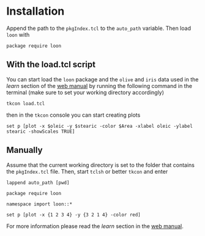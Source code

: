 

Installation
============

Append the path to the `pkgIndex.tcl` to the `auto_path`
variable. Then load `loon` with

~~~
package require loon
~~~


## With the load.tcl script

You can start load the `loon` package and the `olive` and `iris` data
used in the *learn* section of the
[web manual](http://waddella.github.io/loon/learn_Tcl_intro.html) by
running the following command in the terminal (make sure to set your
working directory accordingly)

~~~
tkcon load.tcl
~~~

then in the `tkcon` console you can start creating plots


~~~
set p [plot -x $oleic -y $stearic -color $Area -xlabel oleic -ylabel stearic -showScales TRUE]
~~~


## Manually 


Assume that the current working directory is set to the folder that
contains the `pkgIndex.tcl` file. Then, start `tclsh` or better
`tkcon` and enter

~~~
lappend auto_path [pwd]

package require loon

namespace import loon::*

set p [plot -x {1 2 3 4} -y {3 2 1 4} -color red]
~~~

For more information please read the *learn* section in the
[web manual](http://waddella.github.io/loon/learn_Tcl_intro.html).
